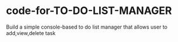 # code-for-TO-DO-LIST-MANAGER
Build a simple console-based to do list manager that allows user to add,view,delete task
